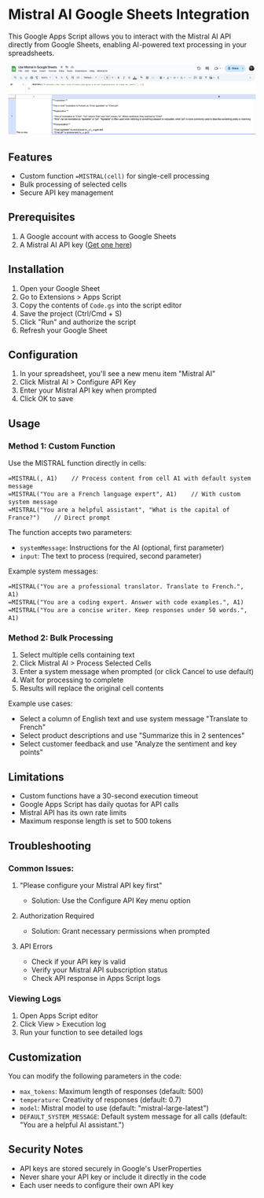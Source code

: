# Mistral AI Google Sheets Integration

This Google Apps Script allows you to interact with the Mistral AI API directly from Google Sheets, enabling AI-powered text processing in your spreadsheets.

![Mistral AI Google Sheets Demo](demo.png)


## Features

- Custom function `=MISTRAL(cell)` for single-cell processing
- Bulk processing of selected cells
- Secure API key management

## Prerequisites

1. A Google account with access to Google Sheets
2. A Mistral AI API key ([Get one here](https://console.mistral.ai/))

## Installation

1. Open your Google Sheet
2. Go to Extensions > Apps Script
3. Copy the contents of `Code.gs` into the script editor
4. Save the project (Ctrl/Cmd + S)
5. Click "Run" and authorize the script
6. Refresh your Google Sheet

## Configuration

1. In your spreadsheet, you'll see a new menu item "Mistral AI"
2. Click Mistral AI > Configure API Key
3. Enter your Mistral API key when prompted
4. Click OK to save

## Usage

### Method 1: Custom Function
Use the MISTRAL function directly in cells: 
```
=MISTRAL(, A1)    // Process content from cell A1 with default system message
=MISTRAL("You are a French language expert", A1)    // With custom system message
=MISTRAL("You are a helpful assistant", "What is the capital of France?")    // Direct prompt
```

The function accepts two parameters:
- `systemMessage`: Instructions for the AI (optional, first parameter)
- `input`: The text to process (required, second parameter)

Example system messages:
```
=MISTRAL("You are a professional translator. Translate to French.", A1)
=MISTRAL("You are a coding expert. Answer with code examples.", A1)
=MISTRAL("You are a concise writer. Keep responses under 50 words.", A1)
```

### Method 2: Bulk Processing
1. Select multiple cells containing text
2. Click Mistral AI > Process Selected Cells
3. Enter a system message when prompted (or click Cancel to use default)
4. Wait for processing to complete
5. Results will replace the original cell contents

Example use cases:
- Select a column of English text and use system message "Translate to French"
- Select product descriptions and use "Summarize this in 2 sentences"
- Select customer feedback and use "Analyze the sentiment and key points"

## Limitations

- Custom functions have a 30-second execution timeout
- Google Apps Script has daily quotas for API calls
- Mistral API has its own rate limits
- Maximum response length is set to 500 tokens

## Troubleshooting

### Common Issues:
1. "Please configure your Mistral API key first"
   - Solution: Use the Configure API Key menu option

2. Authorization Required
   - Solution: Grant necessary permissions when prompted

3. API Errors
   - Check if your API key is valid
   - Verify your Mistral API subscription status
   - Check API response in Apps Script logs

### Viewing Logs
1. Open Apps Script editor
2. Click View > Execution log
3. Run your function to see detailed logs

## Customization

You can modify the following parameters in the code:
- `max_tokens`: Maximum length of responses (default: 500)
- `temperature`: Creativity of responses (default: 0.7)
- `model`: Mistral model to use (default: "mistral-large-latest")
- `DEFAULT_SYSTEM_MESSAGE`: Default system message for all calls (default: "You are a helpful AI assistant.")

## Security Notes

- API keys are stored securely in Google's UserProperties
- Never share your API key or include it directly in the code
- Each user needs to configure their own API key
